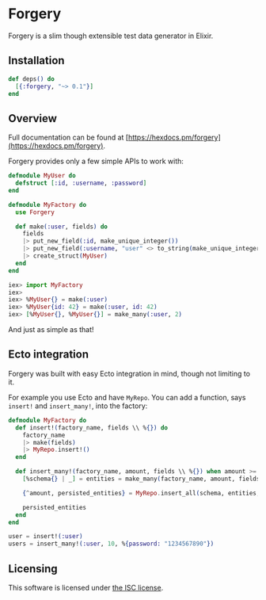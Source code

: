 # Forgery

Forgery is a slim though extensible test data generator in Elixir.

## Installation

```elixir
def deps() do
  [{:forgery, "~> 0.1"}]
end
```

## Overview

Full documentation can be found at [https://hexdocs.pm/forgery](https://hexdocs.pm/forgery).

Forgery provides only a few simple APIs to work with:

```elixir
defmodule MyUser do
  defstruct [:id, :username, :password]
end

defmodule MyFactory do
  use Forgery

  def make(:user, fields) do
    fields
    |> put_new_field(:id, make_unique_integer())
    |> put_new_field(:username, "user" <> to_string(make_unique_integer()))
    |> create_struct(MyUser)
  end
end

iex> import MyFactory
iex>
iex> %MyUser{} = make(:user)
iex> %MyUser{id: 42} = make(:user, id: 42)
iex> [%MyUser{}, %MyUser{}] = make_many(:user, 2)
```

And just as simple as that!

## Ecto integration

Forgery was built with easy Ecto integration in mind, though not limiting to it.

For example you use Ecto and have `MyRepo`. You can add a function, says `insert!` and `insert_many!`, into the factory:

```elixir
defmodule MyFactory do
  def insert!(factory_name, fields \\ %{}) do
    factory_name
    |> make(fields)
    |> MyRepo.insert!()
  end

  def insert_many!(factory_name, amount, fields \\ %{}) when amount >= 1 do
    [%schema{} | _] = entities = make_many(factory_name, amount, fields)

    {^amount, persisted_entities} = MyRepo.insert_all(schema, entities, returning: true)

    persisted_entities
  end
end

user = insert!(:user)
users = insert_many!(:user, 10, %{password: "1234567890"})
```

## Licensing

This software is licensed under [the ISC license](LICENSE).
